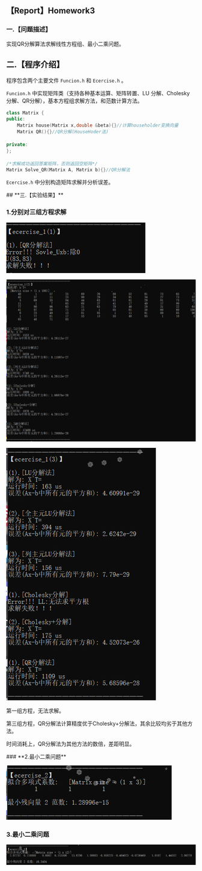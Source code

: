 

## 【Report】Homework3

### **一.【问题描述】**

实现QR分解算法求解线性方程组、最小二乘问题。

## **二.【程序介绍】**

程序包含两个主要文件 `Funcion.h` 和 `Ecercise.h` 。

`Funcion.h` 中实现矩阵类（支持各种基本运算、矩阵转置、LU 分解、Cholesky 分解、QR分解），基本方程组求解方法，和范数计算方法。

```cpp
class Matrix {
public:
    Matrix house(Matrix x,double &beta){}//计算householder变换向量
	Matrix QR(){}//QR分解(HouseHoder法) 
	
private:
};

/*求解成功返回答案矩阵，否则返回空矩阵*/
Matrix Solve_QR(Matrix A, Matrix b){}//QR分解法
```

`Ecercise.h` 中分别构造矩阵求解并分析误差。

<div STYLE="page-break-after: always;"></div>
## **三.【实验结果】**

### **1.分别对三组方程求解**

![](./_1.PNG)

![](./_2.PNG)

![](./_3.PNG)

第一组方程，无法求解。

第三组方程，QR分解法计算精度优于Cholesky+分解法，其余比较均劣于其他方法。

时间消耗上，QR分解法为其他方法的数倍，差距明显。

<div STYLE="page-break-after: always;"></div>
### **2.最小二乘问题**

![](./_4.PNG)



### **3.最小二乘问题**

![](./_5.PNG)